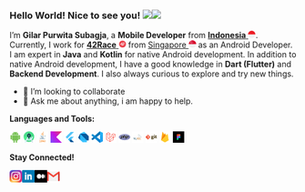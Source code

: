 ### Hello World! Nice to see you! <img src="https://media.giphy.com/media/hvRJCLFzcasrR4ia7z/giphy.gif" width="25px"><img src="https://emojis.slackmojis.com/emojis/images/1531849430/4246/blob-sunglasses.gif?1531849430" width="30"/>

I’m <b>Gilar Purwita Subagja</b>, a <b>Mobile Developer</b> from <a href="https://en.wikipedia.org/wiki/Indonesia" target="_blank"><b>Indonesia</b> <img alt="Indonesia's Flag" width="13px" src="https://raw.githubusercontent.com/gilarps/gilarps/main/icons/indonesia.png"/></a>. Currently, I work for <a href="https://web.42race.com/"><b>42Race</b> <img alt="42Race's Logo" width="13px" src="https://raw.githubusercontent.com/gilarps/gilarps/main/icons/42race.png"/></a> from <a href="https://en.wikipedia.org/wiki/Singapore" target="_blank">Singapore <img alt="Singapore's Flag" width="13px" src="https://raw.githubusercontent.com/gilarps/gilarps/main/icons/singapore.png"/></a> as an Android Developer. I am expert in <b>Java</b> and <b>Kotlin</b> for native Android development. In addition to native Android development, I have a good knowledge in <b>Dart (Flutter)</b> and <b>Backend Development</b>. I also always curious to explore and try new things.

- 👯 I’m looking to collaborate
- 💬 Ask me about anything, i am happy to help.

**Languages and Tools:**  

<code><img height="20" alt="Android" src="https://raw.githubusercontent.com/github/explore/main/topics/android/android.png"></code>
<code><img height="20" alt="Android Studio" src="https://raw.githubusercontent.com/github/explore/main/topics/android-studio/android-studio.png"></code>
<code><img height="20" alt="Java" src="https://raw.githubusercontent.com/github/explore/main/topics/java/java.png"></code>
<code><img height="20" alt="Kotlin" src="https://raw.githubusercontent.com/github/explore/main/topics/kotlin/kotlin.png"></code>
<code><img height="20" alt="Flutter" src="https://raw.githubusercontent.com/github/explore/main/topics/flutter/flutter.png"></code>
<code><img height="20" alt="Dart" src="https://github.com/github/explore/blob/main/topics/dart/dart.png"></code>
<code><img height="20" alt="VS Code" src="https://raw.githubusercontent.com/github/explore/main/topics/visual-studio-code/visual-studio-code.png"></code>
<code><img height="20" alt="Laravel" src="https://raw.githubusercontent.com/github/explore/main/topics/laravel/laravel.png"></code>
<code><img height="20" alt="PHP" src="https://raw.githubusercontent.com/github/explore/main/topics/php/php.png"></code>
<code><img height="20" alt="MySQL" src="https://github.com/github/explore/blob/main/topics/mysql/mysql.png"></code>
<code><img height="20" alt="Git" src="https://raw.githubusercontent.com/github/explore/main/topics/git/git.png"></code>
<code><img height="20" alt="Firebase" src="https://github.com/github/explore/blob/main/topics/firebase/firebase.png"></code>
<code><img height="20" alt="Figma" src="https://raw.githubusercontent.com/github/explore/main/topics/figma/figma.png"></code>


**Stay Connected!**  

<a href="https://www.instagram.com/gilarps/" target="_blank">
  <img align="left" alt="Gilar's Instagram" width="22px" src="https://raw.githubusercontent.com/gilarps/gilarps/main/icons/social/instagram.png" />
</a>
<a href="https://www.linkedin.com/in/gilarps/" target="_blank">
  <img align="left" alt="Gilar's Linkedin" width="22px" src="https://raw.githubusercontent.com/gilarps/gilarps/main/icons/social/linkedin.png" />
</a>
<a href="https://gilarps.medium.com/" target="_blank">
  <img align="left" alt="Gilar's Medium" width="22px" src="https://raw.githubusercontent.com/gilarps/gilarps/main/icons/social/medium.jpeg" />
</a>
<a href="mailto:gilarpurwita@gmail.com" target="_blank">
  <img align="left" alt="Gilar's Medium" width="22px" src="https://raw.githubusercontent.com/gilarps/gilarps/main/icons/social/gmail.png" />
</a>

<!---
gilarps/gilarps is a ✨ special ✨ repository because its `README.md` (this file) appears on your GitHub profile.
You can click the Preview link to take a look at your changes.
--->
